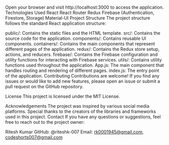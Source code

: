 Open your browser and visit http://localhost:3000 to access the application.
Technologies Used
React
React Router
Redux
Firebase (Authentication, Firestore, Storage)
Material-UI
Project Structure
The project structure follows the standard React application structure:

public/: Contains the static files and the HTML template.
src/: Contains the source code for the application.
components/: Contains reusable UI components.
containers/: Contains the main components that represent different pages of the application.
redux/: Contains the Redux store setup, actions, and reducers.
firebase/: Contains the Firebase configuration and utility functions for interacting with Firebase services.
utils/: Contains utility functions used throughout the application.
App.js: The main component that handles routing and rendering of different pages.
index.js: The entry point of the application.
Contributing
Contributions are welcome! If you find any issues or would like to add new features, please open an issue or submit a pull request on the GitHub repository.

License
This project is licensed under the MIT License.

Acknowledgements
The project was inspired by various social media platforms.
Special thanks to the creators of the libraries and frameworks used in this project.
Contact
If you have any questions or suggestions, feel free to reach out to the project owner:

Ritesh Kumar
GitHub: @riteshk-007
Email: rk0001945@gmail.com, codeshorts007@gmail.com
